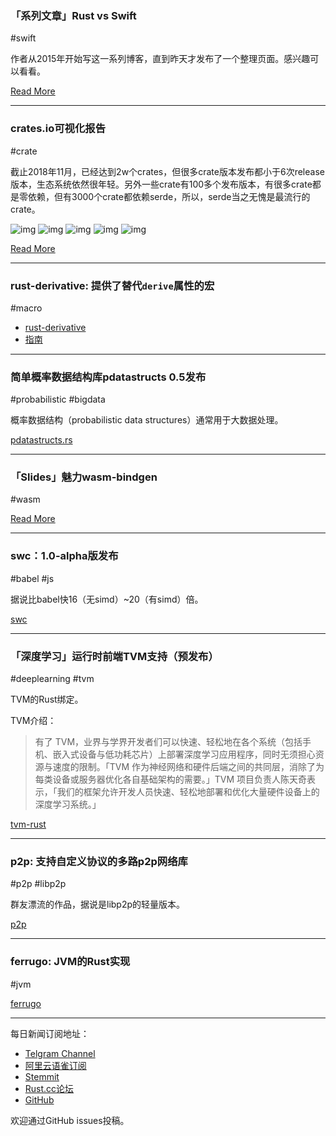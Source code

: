 ### 「系列文章」Rust vs Swift

#swift

作者从2015年开始写这一系列博客，直到昨天才发布了一个整理页面。感兴趣可以看看。

[Read More](https://www.chriskrycho.com/rust-and-swift.html)

---

### crates.io可视化报告

#crate

截止2018年11月，已经达到2w个crates，但很多crate版本发布都小于6次release版本，生态系统依然很年轻。另外一些crate有100多个发布版本，有很多crate都是零依赖，但有3000个crate都依赖serde，所以，serde当之无愧是最流行的crate。

![img](https://wx4.sinaimg.cn/mw690/71684decly1fyghoibbpaj21k80q6goc.jpg)
![img](https://wx3.sinaimg.cn/mw690/71684decly1fyghoie17wj21m20q6mzg.jpg)
![img](https://wx3.sinaimg.cn/mw690/71684decly1fyghoijbjkj217v0u0q84.jpg)
![img](https://wx2.sinaimg.cn/mw690/71684decly1fyghoij5ujj21pi0tugr3.jpg)
![img](https://wx3.sinaimg.cn/mw690/71684decly1fyghoiqjljj21v40sen3f.jpg)

[Read More](https://8-p.info/visualizing-crates-io/)

---

### rust-derivative: 提供了替代`derive`属性的宏

#macro

- [rust-derivative](https://github.com/mcarton/rust-derivative)
- [指南](https://mcarton.github.io/rust-derivative/)

---

### 简单概率数据结构库pdatastructs 0.5发布

#probabilistic #bigdata

概率数据结构（probabilistic data structures）通常用于大数据处理。

[pdatastructs.rs](https://github.com/crepererum/pdatastructs.rs)

---

### 「Slides」魅力wasm-bindgen

#wasm

[Read More](https://speakerdeck.com/tsukushi/attractions-and-interests-of-wasm-bindgen)

---

### swc：1.0-alpha版发布

#babel #js

据说比babel快16（无simd）~20（有simd）倍。

[swc](https://github.com/swc-project/swc)

---

### 「深度学习」运行时前端TVM支持（预发布）

#deeplearning #tvm

TVM的Rust绑定。

TVM介绍：

> 有了 TVM，业界与学界开发者们可以快速、轻松地在各个系统（包括手机、嵌入式设备与低功耗芯片）上部署深度学习应用程序，同时无须担心资源与速度的限制。「TVM 作为神经网络和硬件后端之间的共同层，消除了为每类设备或服务器优化各自基础架构的需要。」TVM 项目负责人陈天奇表示，「我们的框架允许开发人员快速、轻松地部署和优化大量硬件设备上的深度学习系统。」

[tvm-rust](https://github.com/ehsanmok/tvm-rust)

---

### p2p: 支持自定义协议的多路p2p网络库

#p2p #libp2p

群友漂流的作品，据说是libp2p的轻量版本。

[p2p](https://github.com/driftluo/p2p)

---

### ferrugo: JVM的Rust实现

#jvm

[ferrugo](https://github.com/maekawatoshiki/ferrugo)

---

每日新闻订阅地址：

- [Telgram Channel](https://t.me/rust_daily_news )
- [阿里云语雀订阅](https://www.yuque.com/chaosbot/rustnews)
- [Stemmit](https://steemit.com/@blackanger)
- [Rust.cc论坛](https://rust.cc)
- [GitHub](https://github.com/RustStudy/rust_daily_news)

欢迎通过GitHub issues投稿。